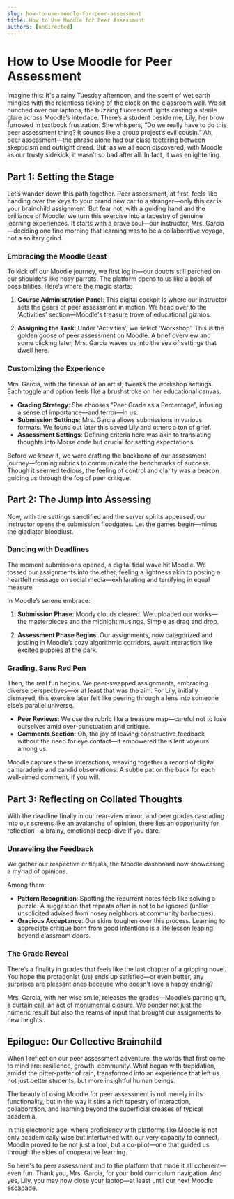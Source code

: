 ```yaml
---
slug: how-to-use-moodle-for-peer-assessment
title: How to Use Moodle for Peer Assessment
authors: [undirected]
---
```



# How to Use Moodle for Peer Assessment

Imagine this: It's a rainy Tuesday afternoon, and the scent of wet earth mingles with the relentless ticking of the clock on the classroom wall. We sit hunched over our laptops, the buzzing fluorescent lights casting a sterile glare across Moodle’s interface. There’s a student beside me, Lily, her brow furrowed in textbook frustration. She whispers, “Do we really have to do this peer assessment thing? It sounds like a group project’s evil cousin.” Ah, peer assessment—the phrase alone had our class teetering between skepticism and outright dread. But, as we all soon discovered, with Moodle as our trusty sidekick, it wasn’t so bad after all. In fact, it was enlightening.

## Part 1: Setting the Stage

Let’s wander down this path together. Peer assessment, at first, feels like handing over the keys to your brand new car to a stranger—only this car is your brainchild assignment. But fear not, with a guiding hand and the brilliance of Moodle, we turn this exercise into a tapestry of genuine learning experiences. It starts with a brave soul—our instructor, Mrs. Garcia—deciding one fine morning that learning was to be a collaborative voyage, not a solitary grind.

### Embracing the Moodle Beast

To kick off our Moodle journey, we first log in—our doubts still perched on our shoulders like nosy parrots. The platform opens to us like a book of possibilities. Here’s where the magic starts: 

1. **Course Administration Panel**: This digital cockpit is where our instructor sets the gears of peer assessment in motion. We head over to the 'Activities' section—Moodle's treasure trove of educational gizmos.

2. **Assigning the Task**: Under 'Activities', we select 'Workshop'. This is the golden goose of peer assessment on Moodle. A brief overview and some clicking later, Mrs. Garcia waves us into the sea of settings that dwell here.

### Customizing the Experience

Mrs. Garcia, with the finesse of an artist, tweaks the workshop settings. Each toggle and option feels like a brushstroke on her educational canvas. 

- **Grading Strategy**: She chooses “Peer Grade as a Percentage”, infusing a sense of importance—and terror—in us.  
- **Submission Settings**: Mrs. Garcia allows submissions in various formats. We found out later this saved Lily and others a ton of grief.
- **Assessment Settings**: Defining criteria here was akin to translating thoughts into Morse code but crucial for setting expectations.

Before we knew it, we were crafting the backbone of our assessment journey—forming rubrics to communicate the benchmarks of success. Though it seemed tedious, the feeling of control and clarity was a beacon guiding us through the fog of peer critique.

## Part 2: The Jump into Assessing

Now, with the settings sanctified and the server spirits appeased, our instructor opens the submission floodgates. Let the games begin—minus the gladiator bloodlust.

### Dancing with Deadlines

The moment submissions opened, a digital tidal wave hit Moodle. We tossed our assignments into the ether, feeling a lightness akin to posting a heartfelt message on social media—exhilarating and terrifying in equal measure.

In Moodle’s serene embrace:

1. **Submission Phase**: Moody clouds cleared. We uploaded our works—the masterpieces and the midnight musings. Simple as drag and drop. 

2. **Assessment Phase Begins**: Our assignments, now categorized and jostling in Moodle’s cozy algorithmic corridors, await interaction like excited puppies at the park.

### Grading, Sans Red Pen

Then, the real fun begins. We peer-swapped assignments, embracing diverse perspectives—or at least that was the aim. For Lily, initially dismayed, this exercise later felt like peering through a lens into someone else’s parallel universe.

- **Peer Reviews**: We use the rubric like a treasure map—careful not to lose ourselves amid over-punctuation and critique.
- **Comments Section**: Oh, the joy of leaving constructive feedback without the need for eye contact—it empowered the silent voyeurs among us.

Moodle captures these interactions, weaving together a record of digital camaraderie and candid observations. A subtle pat on the back for each well-aimed comment, if you will.

## Part 3: Reflecting on Collated Thoughts

With the deadline finally in our rear-view mirror, and peer grades cascading into our screens like an avalanche of opinion, there lies an opportunity for reflection—a brainy, emotional deep-dive if you dare.

### Unraveling the Feedback

We gather our respective critiques, the Moodle dashboard now showcasing a myriad of opinions. 

Among them:

- **Pattern Recognition**: Spotting the recurrent notes feels like solving a puzzle. A suggestion that repeats often is not to be ignored (unlike unsolicited advised from nosey neighbors at community barbecues).
- **Gracious Acceptance**: Our skins toughen over this process. Learning to appreciate critique born from good intentions is a life lesson leaping beyond classroom doors.

### The Grade Reveal

There’s a finality in grades that feels like the last chapter of a gripping novel. You hope the protagonist (us) ends up satisfied—or even better, any surprises are pleasant ones because who doesn’t love a happy ending?

Mrs. Garcia, with her wise smile, releases the grades—Moodle’s parting gift, a curtain call, an act of monumental closure. We ponder not just the numeric result but also the reams of input that brought our assignments to new heights.

## Epilogue: Our Collective Brainchild

When I reflect on our peer assessment adventure, the words that first come to mind are: resilience, growth, community. What began with trepidation, amidst the pitter-patter of rain, transformed into an experience that left us not just better students, but more insightful human beings. 

The beauty of using Moodle for peer assessment is not merely in its functionality, but in the way it stirs a rich tapestry of interaction, collaboration, and learning beyond the superficial creases of typical academia. 

In this electronic age, where proficiency with platforms like Moodle is not only academically wise but intertwined with our very capacity to connect, Moodle proved to be not just a tool, but a co-pilot—one that guided us through the skies of cooperative learning.

So here's to peer assessment and to the platform that made it all coherent—even fun. Thank you, Mrs. Garcia, for your bold curriculum navigation. And yes, Lily, you may now close your laptop—at least until our next Moodle escapade.